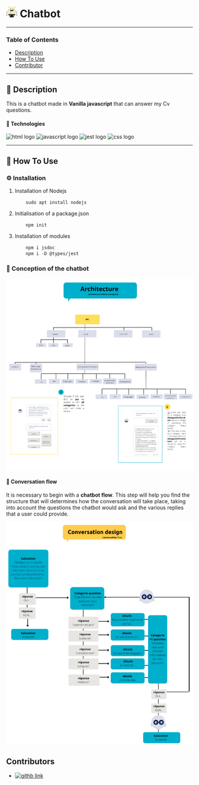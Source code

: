 # <img src="./assets/img/robotics(1).png" width="30px" alt="html logo"/> Chatbot

---

### Table of Contents

- [Description](#description)
- [How To Use](#how-to-use)
- [Contributor](#contributor)

---

## 📖 Description

This is a chatbot made in **Vanilla javascript** that can answer my Cv questions.

#### 🔬 Technologies

<div>

<img src="https://img.shields.io/badge/HTML5-E34F26?style=for-the-badge&logo=html5&logoColor=white" alt="html logo"/>
<img src="https://img.shields.io/badge/JavaScript-323330?style=for-the-badge&logo=javascript&logoColor=F7DF1E" alt="javascript logo"/>
<img src="https://img.shields.io/badge/Jest-C21325?style=for-the-badge&logo=jest&logoColor=white" alt="jest logo">
<img src="https://img.shields.io/badge/CSS3-1572B6?style=for-the-badge&logo=css3&logoColor=white" alt="css logo"/>

</div>

---

## :memo: How To Use

### ⚙️ Installation

1.  Installation of Nodejs

            sudo apt install nodejs

2.  Initialisation of a package.json

            npm init

3.  Installation of modules

            npm i jsdoc
            npm i -D @types/jest

### 🔨 Conception of the chatbot

<img src="./assets/img/chatbotArchitectureDiagram.png" alt="chatbot architecture diagram"/>

#### 💬 Conversation flow


It is necessary to begin with a **chatbot flow**. This step will help you find the structure that will determines how the conversation will take place, taking into account the questions the chatbot would ask and the various replies that a user could provide.

<img src="./assets/img/conversation_flow.png" alt="dialogue flow image"/>

## Contributors

- [<img alt="githb link" width="80px" src="https://octodex.github.com/images/boxertocat_octodex.jpg"/>][github]


<br />
<br />

[github]: https://github.com/RebeccaRamalho

